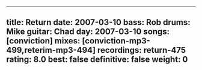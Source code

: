 
---
title: Return
date: 2007-03-10
bass:	Rob
drums:	Mike
guitar:	Chad
day: 2007-03-10
songs: [conviction]
mixes: [conviction-mp3-499,reterim-mp3-494]
recordings: return-475
rating: 8.0
best: false
definitive: false
weight: 0
---
